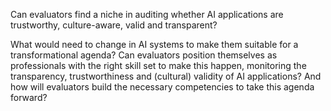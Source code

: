 Can evaluators find a niche in auditing whether AI applications are trustworthy, culture-aware, valid and transparent?

What would need to change in AI systems to make them suitable for a transformational agenda? Can evaluators position themselves as professionals with the right skill set to make this happen, monitoring the transparency, trustworthiness and (cultural) validity of AI applications?  And how will evaluators build the necessary competencies to take this agenda forward?